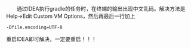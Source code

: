 &ensp;&ensp;&ensp;&ensp;通过IDEA执行gradle的任务时，在终端的输出出现中文乱码。解决方法是Help->Edit Custom VM Options，然后再最后一行加上
```
-Dfile.encoding=UTF-8
```
重启IDEA即可解决，一定要重启！！！
